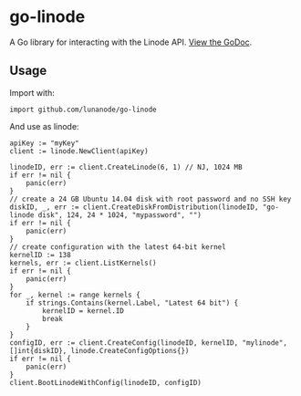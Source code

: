 go-linode
=========

A Go library for interacting with the Linode API. [View the GoDoc](https://godoc.org/github.com/lunanode/go-linode).

Usage
-----

Import with:
```
import github.com/lunanode/go-linode
```

And use as linode:
```
apiKey := "myKey"
client := linode.NewClient(apiKey)

linodeID, err := client.CreateLinode(6, 1) // NJ, 1024 MB
if err != nil {
	panic(err)
}
// create a 24 GB Ubuntu 14.04 disk with root password and no SSH key
diskID, _, err := client.CreateDiskFromDistribution(linodeID, "go-linode disk", 124, 24 * 1024, "mypassword", "")
if err != nil {
	panic(err)
}
// create configuration with the latest 64-bit kernel
kernelID := 138
kernels, err := client.ListKernels()
if err != nil {
	panic(err)
}
for _, kernel := range kernels {
	if strings.Contains(kernel.Label, "Latest 64 bit") {
		kernelID = kernel.ID
		break
	}
}
configID, err := client.CreateConfig(linodeID, kernelID, "mylinode", []int{diskID}, linode.CreateConfigOptions{})
if err != nil {
	panic(err)
}
client.BootLinodeWithConfig(linodeID, configID)
```
